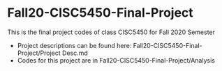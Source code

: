 # Fall20-CISC5450-Final-Project
This is the final project codes of class CISC5450 for Fall 2020 Semester

- Project descriptions can be found here: Fall20-CISC5450-Final-Project/Project Desc.md
- Codes for this project are in Fall20-CISC5450-Final-Project/Analysis
